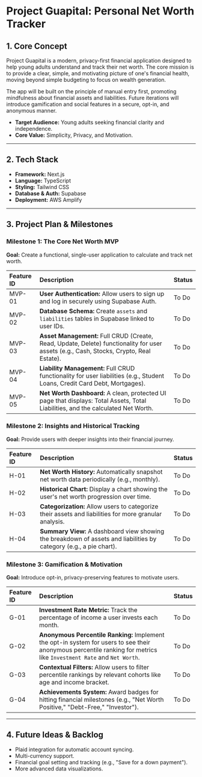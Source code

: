 # Project Guapital: Personal Net Worth Tracker

## 1. Core Concept

Project Guapital is a modern, privacy-first financial application designed to help young adults understand and track their net worth. The core mission is to provide a clear, simple, and motivating picture of one's financial health, moving beyond simple budgeting to focus on wealth generation.

The app will be built on the principle of manual entry first, promoting mindfulness about financial assets and liabilities. Future iterations will introduce gamification and social features in a secure, opt-in, and anonymous manner.

- **Target Audience:** Young adults seeking financial clarity and independence.
- **Core Value:** Simplicity, Privacy, and Motivation.

---

## 2. Tech Stack

- **Framework:** Next.js
- **Language:** TypeScript
- **Styling:** Tailwind CSS
- **Database & Auth:** Supabase
- **Deployment:** AWS Amplify

---

## 3. Project Plan & Milestones

### Milestone 1: The Core Net Worth MVP

**Goal:** Create a functional, single-user application to calculate and track net worth.

| Feature ID | Description | Status |
| :--- | :--- | :--- |
| MVP-01 | **User Authentication:** Allow users to sign up and log in securely using Supabase Auth. | To Do |
| MVP-02 | **Database Schema:** Create `assets` and `liabilities` tables in Supabase linked to user IDs. | To Do |
| MVP-03 | **Asset Management:** Full CRUD (Create, Read, Update, Delete) functionality for user assets (e.g., Cash, Stocks, Crypto, Real Estate). | To Do |
| MVP-04 | **Liability Management:** Full CRUD functionality for user liabilities (e.g., Student Loans, Credit Card Debt, Mortgages). | To Do |
| MVP-05 | **Net Worth Dashboard:** A clean, protected UI page that displays: Total Assets, Total Liabilities, and the calculated Net Worth. | To Do |

### Milestone 2: Insights and Historical Tracking

**Goal:** Provide users with deeper insights into their financial journey.

| Feature ID | Description | Status |
| :--- | :--- | :--- |
| H-01 | **Net Worth History:** Automatically snapshot net worth data periodically (e.g., monthly). | To Do |
| H-02 | **Historical Chart:** Display a chart showing the user's net worth progression over time. | To Do |
| H-03 | **Categorization:** Allow users to categorize their assets and liabilities for more granular analysis. | To Do |
| H-04 | **Summary View:** A dashboard view showing the breakdown of assets and liabilities by category (e.g., a pie chart). | To Do |

### Milestone 3: Gamification & Motivation

**Goal:** Introduce opt-in, privacy-preserving features to motivate users.

| Feature ID | Description | Status |
| :--- | :--- | :--- |
| G-01 | **Investment Rate Metric:** Track the percentage of income a user invests each month. | To Do |
| G-02 | **Anonymous Percentile Ranking:** Implement the opt-in system for users to see their anonymous percentile ranking for metrics like `Investment Rate` and `Net Worth`. | To Do |
| G-03 | **Contextual Filters:** Allow users to filter percentile rankings by relevant cohorts like age and income bracket. | To Do |
| G-04 | **Achievements System:** Award badges for hitting financial milestones (e.g., "Net Worth Positive," "Debt-Free," "Investor"). | To Do |

---

## 4. Future Ideas & Backlog

- Plaid integration for automatic account syncing.
- Multi-currency support.
- Financial goal setting and tracking (e.g., "Save for a down payment").
- More advanced data visualizations.
